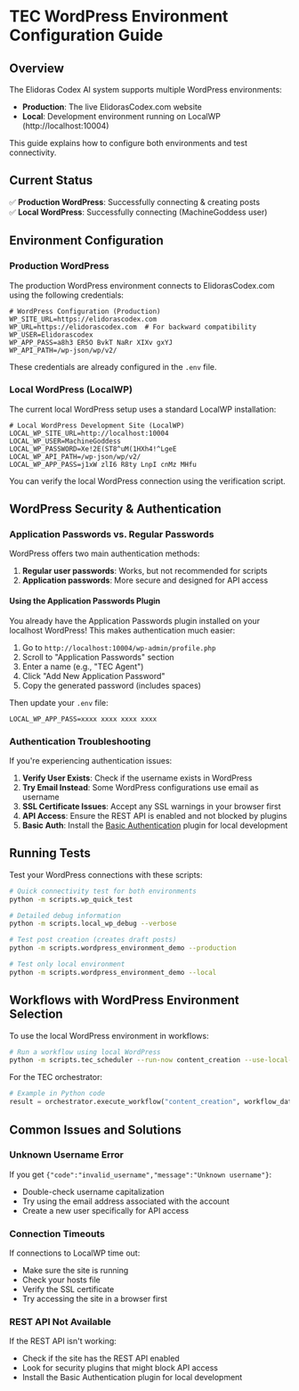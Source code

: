 # TEC WordPress Environment Configuration Guide

## Overview
The Elidoras Codex AI system supports multiple WordPress environments:
- **Production**: The live ElidorasCodex.com website
- **Local**: Development environment running on LocalWP (http://localhost:10004)

This guide explains how to configure both environments and test connectivity.

## Current Status
✅ **Production WordPress**: Successfully connecting & creating posts  
✅ **Local WordPress**: Successfully connecting (MachineGoddess user)

## Environment Configuration

### Production WordPress
The production WordPress environment connects to ElidorasCodex.com using the following credentials:

```dotenv
# WordPress Configuration (Production)
WP_SITE_URL=https://elidorascodex.com
WP_URL=https://elidorascodex.com  # For backward compatibility
WP_USER=Elidorascodex
WP_APP_PASS=a8h3 ER5O BvkT NaRr XIXv gxYJ
WP_API_PATH=/wp-json/wp/v2/
```

These credentials are already configured in the `.env` file.

### Local WordPress (LocalWP)
The current local WordPress setup uses a standard LocalWP installation:

```dotenv
# Local WordPress Development Site (LocalWP)
LOCAL_WP_SITE_URL=http://localhost:10004
LOCAL_WP_USER=MachineGoddess
LOCAL_WP_PASSWORD=Xe!2E(ST8^uM(1HXh4!^LgeE
LOCAL_WP_API_PATH=/wp-json/wp/v2/
LOCAL_WP_APP_PASS=j1xW zlI6 R8ty LnpI cnMz MHfu
```

You can verify the local WordPress connection using the verification script.

## WordPress Security & Authentication

### Application Passwords vs. Regular Passwords
WordPress offers two main authentication methods:

1. **Regular user passwords**: Works, but not recommended for scripts
2. **Application passwords**: More secure and designed for API access

#### Using the Application Passwords Plugin
You already have the Application Passwords plugin installed on your localhost WordPress! This makes authentication much easier:

1. Go to `http://localhost:10004/wp-admin/profile.php`
2. Scroll to "Application Passwords" section 
3. Enter a name (e.g., "TEC Agent")
4. Click "Add New Application Password"
5. Copy the generated password (includes spaces)

Then update your `.env` file:
```
LOCAL_WP_APP_PASS=xxxx xxxx xxxx xxxx
```

### Authentication Troubleshooting
If you're experiencing authentication issues:

1. **Verify User Exists**: Check if the username exists in WordPress
2. **Try Email Instead**: Some WordPress configurations use email as username
3. **SSL Certificate Issues**: Accept any SSL warnings in your browser first
4. **API Access**: Ensure the REST API is enabled and not blocked by plugins
5. **Basic Auth**: Install the [Basic Authentication](https://github.com/WP-API/Basic-Auth) plugin for local development

## Running Tests

Test your WordPress connections with these scripts:

```bash
# Quick connectivity test for both environments
python -m scripts.wp_quick_test

# Detailed debug information
python -m scripts.local_wp_debug --verbose

# Test post creation (creates draft posts)
python -m scripts.wordpress_environment_demo --production

# Test only local environment
python -m scripts.wordpress_environment_demo --local
```

## Workflows with WordPress Environment Selection

To use the local WordPress environment in workflows:

```bash
# Run a workflow using local WordPress
python -m scripts.tec_scheduler --run-now content_creation --use-local-wp
```

For the TEC orchestrator:

```python
# Example in Python code
result = orchestrator.execute_workflow("content_creation", workflow_data, use_local_wp=True)
```

## Common Issues and Solutions

### Unknown Username Error
If you get `{"code":"invalid_username","message":"Unknown username"}`:
- Double-check username capitalization
- Try using the email address associated with the account
- Create a new user specifically for API access

### Connection Timeouts
If connections to LocalWP time out:
- Make sure the site is running
- Check your hosts file
- Verify the SSL certificate
- Try accessing the site in a browser first

### REST API Not Available
If the REST API isn't working:
- Check if the site has the REST API enabled
- Look for security plugins that might block API access
- Install the Basic Authentication plugin for local development
